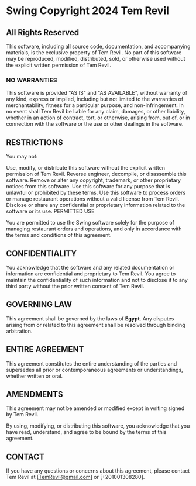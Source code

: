 <h1>Swing Copyright 2024 Tem Revil</h1>

<h2>All Rights Reserved</h2>

This software, including all source code, documentation, and accompanying materials, is the exclusive property of Tem Revil. No part of this software may be reproduced, modified, distributed, sold, or otherwise used without the explicit written permission of Tem Revil.

<h3>NO WARRANTIES</h3>

This software is provided "AS IS" and "AS AVAILABLE", without warranty of any kind, express or implied, including but not limited to the warranties of merchantability, fitness for a particular purpose, and non-infringement. In no event shall Tem Revil be liable for any claim, damages, or other liability, whether in an action of contract, tort, or otherwise, arising from, out of, or in connection with the software or the use or other dealings in the software.

<h2>RESTRICTIONS</h2>

You may not:

Use, modify, or distribute this software without the explicit written permission of Tem Revil.
Reverse engineer, decompile, or disassemble this software.
Remove or alter any copyright, trademark, or other proprietary notices from this software.
Use this software for any purpose that is unlawful or prohibited by these terms.
Use this software to process orders or manage restaurant operations without a valid license from Tem Revil.
Disclose or share any confidential or proprietary information related to the software or its use.
PERMITTED USE

You are permitted to use the Swing software solely for the purpose of managing restaurant orders and operations, and only in accordance with the terms and conditions of this agreement.

<h2>CONFIDENTIALITY</h2>

You acknowledge that the software and any related documentation or information are confidential and proprietary to Tem Revil. You agree to maintain the confidentiality of such information and not to disclose it to any third party without the prior written consent of Tem Revil.

<h2>GOVERNING LAW</h2>

This agreement shall be governed by the laws of <b>Egypt</b>. Any disputes arising from or related to this agreement shall be resolved through binding arbitration.

<h2>ENTIRE AGREEMENT</h2>

This agreement constitutes the entire understanding of the parties and supersedes all prior or contemporaneous agreements or understandings, whether written or oral.

<h2>AMENDMENTS</h2>

This agreement may not be amended or modified except in writing signed by Tem Revil.

By using, modifying, or distributing this software, you acknowledge that you have read, understand, and agree to be bound by the terms of this agreement.

<h2>CONTACT</h2>

If you have any questions or concerns about this agreement, please contact Tem Revil at [TemRevil@gmail.com] or [+201001308280].
